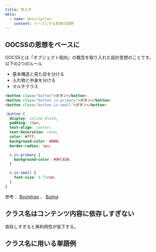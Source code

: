 ```yaml
---
title: 考え方
meta:
  - name: description
    content: ベースとする思想の説明
---
```


## OOCSSの思想をベースに

OOCSSとは「オブジェクト指向」の概念を取り入れた設計思想のことです。<br>
以下の2つのルール

* 基本構造と見た目を分ける
* 入れ物と中身を分ける
* マルチクラス

```html
<button class="button">ボタン</button>
<button clsss="button is-primary">ボタン</button>
<button clsss="button is-small">ボタン</button>
```
```scss
.button {
  display: inline-block;
  padding: 10px;
  text-align: center;
  text-decoration: none;
  color: #fff;
  background-color: #000;
  border-radius: 4px;

  &.is-primary {
    background-color: #9FC43A;
  }

  &.is-small {
    font-size: 0.75rem;
  }
}
```

参考： [Bootstrap](https://getbootstrap.com/) 、 [Bulma](https://bulma.io/)

## 


## クラス名はコンテンツ内容に依存しすぎない
依存しすぎると再利用性が低下する。


## クラス名に用いる単語例
